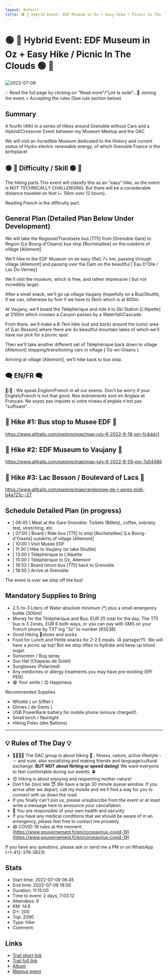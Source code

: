 ```yaml
---
layout: default
title: 🟢 🥾 Hybrid Event: EDF Museum in Oz + Easy Hike / Picnic In The Clouds 🟢 🥾
---
```


# 🟢 🥾 Hybrid Event: EDF Museum in Oz + Easy Hike / Picnic In The Clouds 🟢 🥾

![2022-07-09](../img/orig/2022-07-09.jpg)

💡 Read the full page by clicking on "Read more"/"Lire la suite"...💜
Joining the event = Accepting the rules (See rule section below)

##  Summary 

A fourth (4th) in a series of Hikes around Grenoble without Cars and a Hybrid/Crossover Event between my Museum Meetup and the GAC

We will visit an incredible Museum dedicated to the History and current status of Hydro electric renewable energy, of which Grenoble France is the birthplace!

##  🟢 🥾 Difficulty / Skill 🟢 🥾

The hiking parts This event will classify this as an "easy" hike, as the event is NOT TECHNICALLY CHALLENGING. But there will be a considerable distance traveled on foot (\~ 15km over 12 hours).

Reading French is the difficulty part.

##  General Plan (Detailed Plan Below Under Development) 

We will take the Regional/TransIsère bus [T75] from [Grenoble Gare] to Region [Le Bourg-d'Oisans] bus stop [Rochetaillee] on the outskirts of village [Allemont]

We'll hike to the EDF Museum on an easy (flat) 7+ km, passing through village [Allemont] and passing over the Dam on the beautiful [ Eau D'Olle / Lac Du Verney]

We'll visit the museum, which is free, and rather impressive ( but not incredibly large).

After a small snack, we'll go up village Vaujany (hopefully on a Bus/Shuttle, if we can, otherwise by foot if we have to 5km) which is at 800m.

At Vaujany, we'll board the Téléphérique and ride it to Ski Station [L'Alpette] at 2100m which crosses a Canyon passes by a Waterfall/Cascade.

From there, we'll make a 6-7km hike (out and back) around the iconic area of [Lac Besson] where there are 4x beautiful mountain lakes of which we'll have our pick for a picnic spot.

Then we'll take another different set of Téléphérique back down to village [Allemont] stopping/transitioning cars in village [ Oz-en-Oisans ].

Arriving at village [Allemont], we'll hike back to bus stop.

##  🗨️ EN/FR 🗨️ 

🦅/🐓 : We speak English/French in all our events. Don't be worry if your English/French is not that good. Nos évènements sont en Anglais et Français. Ne soyez pas inquiets si votre niveau d'anglais n'est pas "suffisant".

##  🥾 Hike #1: Bus stop to Musee EDF 🥾 

https://www.alltrails.com/explore/map/map-july-6-2022-9-19-pm-fc4ddc1

##  🥾 Hike #2: EDF Museum to Vaujany 🥾 

https://www.alltrails.com/explore/map/map-july-6-2022-8-59-pm-7a54486

##  🥾 Hike #3: Lac Besson / Boulevard of Lacs 🥾 

https://www.alltrails.com/explore/map/randonnee-de-l-apres-midi-b4a721c--27

##  Schedule Detailed Plan (in progress) 

* [ 06:45 ] Meet at the Gare Grenoble: Tickets (Billets), coffee, sobriety test, stretching, etc.
* \[ 07:00 \] Board / Ride bus \[T75\] to stop \[Rochetaillee\] \[Le Bourg\-d'Oisans\] outskirts of village \[Allemont\]
* [ 10:00 ] Visit Musee EDF
* [ 11:30 ] Hike to Vaujany (or take Shuttle)
* [ 13:00 ] Téléphérique to L'Alpette
* [ 15:00 ] Téléphérique to Oz, Allemont
* [ 16:53 ] Board return bus [T75] back to Grenoble
* [ 18:00 ] Arrive at Grenoble

The event is over we step off the bus!

##  Mandatory Supplies to Bring 

* 2.5-to-3 Liters of Water absolute minimum (\*) plus a small emergency bottle (300ml)
* Money for the Téléphérique and Bus. EUR 25 total for the day. The T75 bus is 3 Zones, EUR 6 both ways, or you can pay with SMS on your French phone by TXT'ing "3z" to number [93038]
* Good Hiking 🥾shoes and socks
* Food for Lunch and Petite snacks for 2-2.5 meals. (À partager?!). We will have a picnic up top! But we stop often to hydrate and keep up blood sugar.
* Sunscreen / Bug spray
* Sun Hat (Chapeau de Soleil)
* Sunglasses (Polarized)
* Any medicines or allergy treatments you may have pre-existing (EPI PEN)
* 😁 Your smile / 😊 Happiness

Recommended Supplies

* Whistle ( un Sifflet )
* Gloves ( de Gants )
* USB PowerBank battery for mobile phone (ensure charged!)
* Small torch / flashlight
* Hiking Poles (des Battons)

***

##  💡 Rules of The Day 💡 

* 🚶‍♀️🚶‍♂️ The GAC group is about hiking 🥾 , fitness, nature, active lifestyle --- and sure, also socializing and making friends and language/cultural exchange. **BUT NOT about flirting or speed dating!** We want everyone to feel comfortable during our events. ⛔
* 😍 Hiking is about enjoying and respecting mother nature!
* Don't be (too) late 😇 We have a large 30 minute queue window. If you arrive after we depart, call my mobile and we'll find a way for you to connect with us down the road.
* If you finally can't join us, please unsubscribe from the event or at least write a message here to announce your cancellation.
* 💟 You are responsible of your own health and security
* If you have any medical conditions that we should be aware of in an emergency, please feel free to contact me privately.
* 😷 COVID-19 rules at the moment: [https://www.gouvernement.fr/en/coronavirus-covid-19](https://www.gouvernement.fr/en/coronavirus-covid-19)

If you have any questions, please ask or send me a PM or on WhatsApp (+1-412-378-3823)

## Stats

- Start time: 2022-07-09 06:45
- End time: 2022-07-09 18:00
- Duration: 11:15:00
- Time to event: 2 days, 7:03:12
- Attendees: 9
- KM: 14.6
- D+: 200
- Top: 2090
- Type: Hike
- Comment: 

## Links

- [Trail short link](https://s.42l.fr/kWGu048I)
- [Trail full link]()
- [Album](https://binnette.github.io/GacImg2022/2022-07-09-🟢-🥾-Hybrid-Event-EDF-Museum-in-Oz-Easy-Hike-Picnic-In-The-Clouds-🟢-🥾.html)
- [Meetup event](https://www.meetup.com/grenoble-adventure-club-english-french/events/287023743/)
